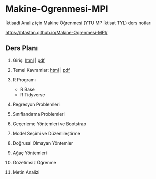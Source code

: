 # Makine-Ogrenmesi-MPI

İktisadi Analiz için Makine Öğrenmesi (YTU MP İktisat TYL) ders notları 

<https://htastan.github.io/Makine-Ogrenmesi-MPI/>

## Ders Planı


1. Giriş: [html](/01-Giris.html) | [pdf](Sunumlar/01-Giris.pdf)

2. Temel Kavramlar: [html](/docs/02-Temel-Kavramlar.html) | [pdf](Sunumlar/02-Temel-Kavramlar.pdf)

3. R Programı 
    - R Base 
    - R Tidyverse 

4. Regresyon Problemleri 

5. Sınıflandırma Problemleri 

6. Geçerleme Yöntemleri ve Bootstrap 

7. Model Seçimi ve Düzenlileştirme 

8. Doğrusal Olmayan Yöntemler 

9. Ağaç Yöntemleri 

10. Gözetimsiz Öğrenme 

11. Metin Analizi 







